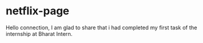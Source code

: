 # netflix-page
Hello connection,
I am glad to share that i had completed my first task of the internship at Bharat Intern.
